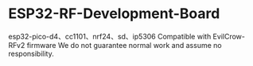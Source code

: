 # ESP32-RF-Development-Board
esp32-pico-d4、cc1101、nrf24、sd、ip5306
Compatible with EvilCrow-RFv2 firmware
We do not guarantee normal work and assume no responsibility.
